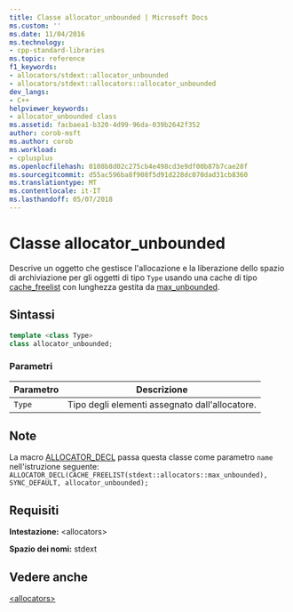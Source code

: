 ```yaml
---
title: Classe allocator_unbounded | Microsoft Docs
ms.custom: ''
ms.date: 11/04/2016
ms.technology:
- cpp-standard-libraries
ms.topic: reference
f1_keywords:
- allocators/stdext::allocator_unbounded
- allocators/stdext::allocators::allocator_unbounded
dev_langs:
- C++
helpviewer_keywords:
- allocator_unbounded class
ms.assetid: facbaea1-b320-4d99-96da-039b2642f352
author: corob-msft
ms.author: corob
ms.workload:
- cplusplus
ms.openlocfilehash: 0108b8d02c275cb4e498cd3e9df00b87b7cae28f
ms.sourcegitcommit: d55ac596ba8f908f5d91d228dc070dad31cb8360
ms.translationtype: MT
ms.contentlocale: it-IT
ms.lasthandoff: 05/07/2018
---
```

# <a name="allocatorunbounded-class"></a>Classe allocator_unbounded

Descrive un oggetto che gestisce l'allocazione e la liberazione dello spazio di archiviazione per gli oggetti di tipo `Type` usando una cache di tipo [cache_freelist](../standard-library/cache-freelist-class.md) con lunghezza gestita da [max_unbounded](../standard-library/max-unbounded-class.md).

## <a name="syntax"></a>Sintassi

```cpp
template <class Type>
class allocator_unbounded;
```

### <a name="parameters"></a>Parametri

|Parametro|Descrizione|
|---------------|-----------------|
|`Type`|Tipo degli elementi assegnato dall'allocatore.|

## <a name="remarks"></a>Note

La macro [ALLOCATOR_DECL](../standard-library/allocators-functions.md#allocator_decl) passa questa classe come parametro `name` nell'istruzione seguente: `ALLOCATOR_DECL(CACHE_FREELIST(stdext::allocators::max_unbounded), SYNC_DEFAULT, allocator_unbounded);`

## <a name="requirements"></a>Requisiti

**Intestazione:** \<allocators>

**Spazio dei nomi:** stdext

## <a name="see-also"></a>Vedere anche

[\<allocators>](../standard-library/allocators-header.md)<br/>
